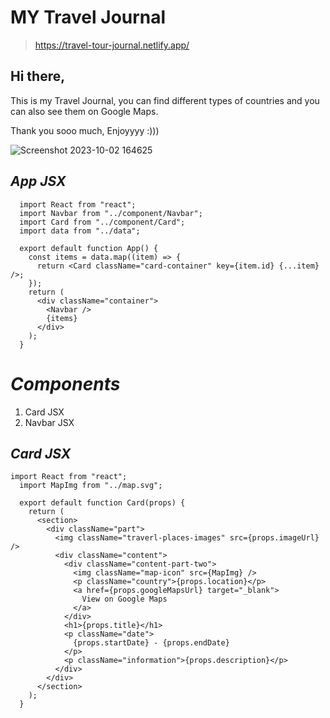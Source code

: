 # MY Travel Journal

> https://travel-tour-journal.netlify.app/

## Hi there, 
This is my Travel Journal, you can find different types of countries and you can also see them on Google Maps. 

Thank you sooo much, Enjoyyyy :)))

![Screenshot 2023-10-02 164625](https://github.com/MastooraTurkmen/MY-Travel-Journal/assets/132576850/2c754ab8-bb57-4282-bf4e-08edac79010e)


## *App JSX*

```
  import React from "react";
  import Navbar from "../component/Navbar";
  import Card from "../component/Card";
  import data from "../data";
  
  export default function App() {
    const items = data.map((item) => {
      return <Card className="card-container" key={item.id} {...item} />;
    });
    return (
      <div className="container">
        <Navbar />
        {items}
      </div>
    );
  }
```

# *Components*
1. Card JSX
2. Navbar JSX
   
## *Card JSX*

```
import React from "react";
  import MapImg from "../map.svg";
  
  export default function Card(props) {
    return (
      <section>
        <div className="part">
          <img className="traverl-places-images" src={props.imageUrl} />
          <div className="content">
            <div className="content-part-two">
              <img className="map-icon" src={MapImg} />
              <p className="country">{props.location}</p>
              <a href={props.googleMapsUrl} target="_blank">
                View on Google Maps
              </a>
            </div>
            <h1>{props.title}</h1>
            <p className="date">
              {props.startDate} - {props.endDate}
            </p>
            <p className="information">{props.description}</p>
          </div>
        </div>
      </section>
    );
  }

```


